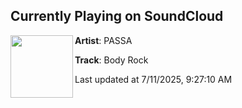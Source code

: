 ## Currently Playing on SoundCloud

[<img align="left" width="100" src="https://i1.sndcdn.com/artworks-0Xq2NYm7odLzja1w-NdP6zQ-t500x500.jpg">](https://soundcloud.com/copypassa/body-rock)

**Artist**: PASSA 

**Track**: Body Rock

Last updated at 7/11/2025, 9:27:10 AM
